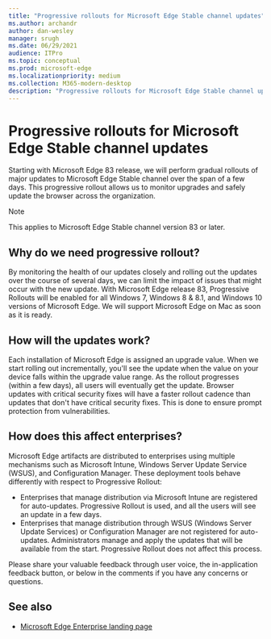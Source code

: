 ```yaml
---
title: "Progressive rollouts for Microsoft Edge Stable channel updates"
ms.author: archandr
author: dan-wesley
manager: srugh
ms.date: 06/29/2021
audience: ITPro
ms.topic: conceptual
ms.prod: microsoft-edge
ms.localizationpriority: medium
ms.collection: M365-modern-desktop
description: "Progressive rollouts for Microsoft Edge Stable channel updates"
---
```


# Progressive rollouts for Microsoft Edge Stable channel updates

Starting with Microsoft Edge 83 release, we will perform gradual rollouts of major updates to Microsoft Edge Stable channel over the span of a few days. This progressive rollout allows us to monitor upgrades and safely update the browser across the organization.

> [!NOTE]
> This applies to Microsoft Edge Stable channel version 83 or later.

## Why do we need progressive rollout?

By monitoring the health of our updates closely and rolling out the updates over the course of several days, we can limit the impact of issues that might occur with the new update. With Microsoft Edge release 83, Progressive Rollouts will be enabled for all Windows 7, Windows 8 & 8.1, and Windows 10 versions of Microsoft Edge. We will support Microsoft Edge on Mac as soon as it is ready.

## How will the updates work?

Each installation of Microsoft Edge is assigned an upgrade value. When we start rolling out incrementally, you'll see the update when the value on your device falls within the upgrade value range. As the rollout progresses (within a few days), all users will eventually get the update. Browser updates with critical security fixes will have a faster rollout cadence than updates that don't have critical security fixes. This is done to ensure prompt protection from vulnerabilities.

## How does this affect enterprises?

Microsoft Edge artifacts are distributed to enterprises using multiple mechanisms such as Microsoft Intune, Windows Server Update Service (WSUS), and Configuration Manager. These deployment tools behave differently with respect to Progressive Rollout:

- Enterprises that manage distribution via Microsoft Intune are registered for auto-updates. Progressive Rollout is used, and all the users will see an update in a few days.
- Enterprises that manage distribution through WSUS (Windows Server Update Services) or Configuration Manager are not registered for auto-updates. Administrators manage and apply the updates that will be available from the start. Progressive Rollout does not affect this process.

Please share your valuable feedback through user voice, the in-application feedback button, or below in the comments if you have any concerns or questions.

## See also

- [Microsoft Edge Enterprise landing page](https://aka.ms/EdgeEnterprise)
